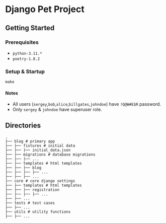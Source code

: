 # Django Pet Project

## Getting Started

### Prerequisites

* `python-3.11.*`
* `poetry-1.8.2`

### Setup & Startup

`make`

#### Notes

* All users (`sergey`,`bob`,`alice`,`billgates`,`johndoe`) have `!Q@W#E$R` password.
* Only `sergey` & `johndoe` have superuser role.

## Directories

```plaintext
.
├── blog # primary app
├── ├── fixtures # initial data
├── ├── ├── initial_data.json
├── ├── migrations # database migrations
├── ├── ├── ...
├── ├── templates # html templates
├── ├── ├── blog
├── ├── ├── ├── ...
├── ├── ├── ...
├── core # core django settings
├── ├── templates # html templates
├── ├── ├── registration
├── ├── ├── ├── ...
├── ├── ...
├── tests # test cases
├── ├── ...
├── utils # utility functions
├── ├── ...
```
